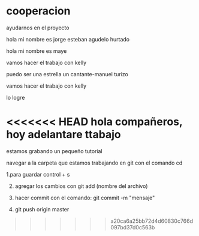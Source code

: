 # cooperacion
ayudarnos en el proyecto

hola mi nombre es jorge esteban agudelo hurtado

hola mi nombre es maye 

vamos hacer el trabajo con kelly 

puedo ser una estrella un cantante-manuel turizo 

vamos hacer el trabajo con kelly

lo logre  

<<<<<<< HEAD
hola compañeros, hoy adelantare ttabajo
=======
estamos grabando un pequeño tutorial

navegar a la carpeta que estamos trabajando en git con el comando cd

1.para guardar control + s

2. agregar los cambios con git add (nombre del archivo)

3. hacer commit con el comando:  git commit -m "mensaje"

4. git push origin master
>>>>>>> a20ca6a25bb72d4d60830c766d097bd37d0c563b


